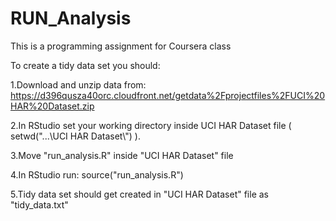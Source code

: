 RUN_Analysis
============

This is a programming assignment for Coursera class


To create a tidy data set you should:

1.Download and unzip data from: 
https://d396qusza40orc.cloudfront.net/getdata%2Fprojectfiles%2FUCI%20HAR%20Dataset.zip

2.In RStudio set your working directory inside UCI HAR Dataset file ( setwd("...\\UCI HAR Dataset\\") ).

3.Move "run_analysis.R" inside "UCI HAR Dataset" file

4.In RStudio run: source("run_analysis.R")

5.Tidy data set should get created in "UCI HAR Dataset" file as "tidy_data.txt"
